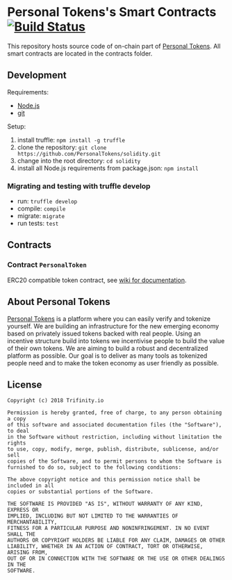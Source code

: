 # Personal Tokens's Smart Contracts [![Build Status](https://travis-ci.org/PersonalTokens/solidity.svg?branch=master)](https://travis-ci.org/PersonalTokens/solidity)

This repository hosts source code of on-chain part of [Personal Tokens](https://personaltokens.io).
All smart contracts are located in the contracts folder.

## Development

Requirements:

 * [Node.js](https://nodejs.org/en/)
 * [git](https://git-scm.com/download/)

Setup:

 1. install truffle: `npm install -g truffle`
 2. clone the repository: `git clone https://github.com/PersonalTokens/solidity.git`
 3. change into the root directory: `cd solidity`
 4. install all Node.js requirements from package.json: `npm install`

### Migrating and testing with truffle develop

 * run: `truffle develop`
 * compile: `compile`
 * migrate: `migrate`
 * run tests: `test`

## Contracts

### Contract `PersonalToken`

ERC20 compatible token contract, see [wiki for documentation](https://theethereum.wiki/w/index.php/ERC20_Token_Standard).

## About Personal Tokens

[Personal Tokens](https://personaltokens.io) is a platform where you can easily verify and tokenize yourself. We are building an infrastructure for the new emerging economy based on privately issued tokens backed with real people. Using an incentive structure build into tokens we incentivise people to build the value of their own tokens.
We are aiming to build a robust and decentralized platform as possible. Our goal is to deliver as many tools as tokenized people need and to make the token economy as user friendly as possible.

## License

    Copyright (c) 2018 Trifinity.io

    Permission is hereby granted, free of charge, to any person obtaining a copy
    of this software and associated documentation files (the "Software"), to deal
    in the Software without restriction, including without limitation the rights
    to use, copy, modify, merge, publish, distribute, sublicense, and/or sell
    copies of the Software, and to permit persons to whom the Software is
    furnished to do so, subject to the following conditions:

    The above copyright notice and this permission notice shall be included in all
    copies or substantial portions of the Software.

    THE SOFTWARE IS PROVIDED "AS IS", WITHOUT WARRANTY OF ANY KIND, EXPRESS OR
    IMPLIED, INCLUDING BUT NOT LIMITED TO THE WARRANTIES OF MERCHANTABILITY,
    FITNESS FOR A PARTICULAR PURPOSE AND NONINFRINGEMENT. IN NO EVENT SHALL THE
    AUTHORS OR COPYRIGHT HOLDERS BE LIABLE FOR ANY CLAIM, DAMAGES OR OTHER
    LIABILITY, WHETHER IN AN ACTION OF CONTRACT, TORT OR OTHERWISE, ARISING FROM,
    OUT OF OR IN CONNECTION WITH THE SOFTWARE OR THE USE OR OTHER DEALINGS IN THE
    SOFTWARE.
